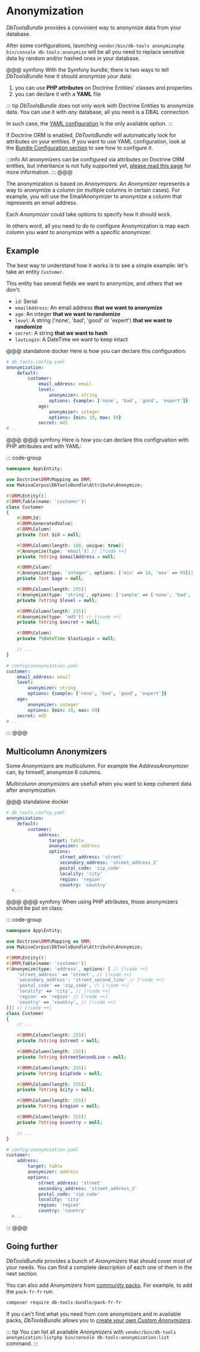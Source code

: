 # Anonymization

*DbToolsBundle* provides a convinient way to anonymize data from your database.

After some configurations, launching <span db-tools-flavor="standalone docker">`vendor/bin/db-tools anonymize`</span><span db-tools-flavor="symfony">`php bin/console db-tools:anonymize`</span> will be all you need to
replace sensitive data by random and/or hashed ones in your database.

@@@ symfony
With the Symfony bundle, there is two ways to tell *DbToolsBundle* how it should anonymize your data:

1. you can use **PHP attributes** on Doctrine Entities' classes and properties
2. you can declare it with a **YAML** file

::: tip
*DbToolsBundle* does not only work with Doctrine Entities to anonymize data. You can use it with
*any* database, all you need is a DBAL connection.

In such case, the [YAML configuration](../configuration/basics#anonymization) is the only available option.
:::

If Doctrine ORM is enabled, *DbToolsBundle* will automatically look for attributes on your entities.
If you want to use YAML configuration, look at the [Bundle Configuration
section](../configuration/basics#anonymization) to see how to configure it.

:::info
All anonymizers can be configured via attributes on Doctrine ORM entities, but inheritance
is not fully supported yet, [please read this page](doctrine-inheritance) for more information.
:::
@@@

The anonymization is based on *Anonymizers*. An *Anonymizer* represents a way to anonymize a column (or
multiple columns in certain cases). For example, you will use the EmailAnonymizer to anonymize a column that
represents an email address.

Each *Anonymizer* could take options to specify how it should work.

In others word, all you need to do to configure Anonymization is map each column you want to anonymize with a specific anonymizer.

## Example

The best way to understand how it works is to see a simple example: let's take an entity `Customer`.

This entity has several fields we want to anonymize, and others that we don't:

- `id`: Serial
- `emailAddress`: An email address **that we want to anonymize**
- `age`: An integer **that we want to randomize**
- `level`: A string ('none', 'bad', 'good' or 'expert') **that we want to randomize**
- `secret`: A string **that we want to hash**
- `lastLogin`: A DateTime we want to keep intact


@@@ standalone docker
Here is how you can declare this configuration:

```yaml
# db_tools.config.yaml
anonymization:
    default:
        customer:
            email_address: email
            level:
                anonymizer: string
                options: {sample: ['none', 'bad', 'good', 'expert']}
            age:
                anonymizer: integer
                options: {min: 10, max: 99}
            secret: md5
#...
```
@@@
@@@ symfony
Here is how you can declare this configruation with PHP attributes and with YAML:

::: code-group
```php [PHP attributes]
namespace App\Entity;

use Doctrine\ORM\Mapping as ORM;
use MakinaCorpus\DbToolsBundle\Attribute\Anonymize;

#[ORM\Entity()]
#[ORM\Table(name: 'customer')]
class Customer
{
    #[ORM\Id]
    #[ORM\GeneratedValue]
    #[ORM\Column]
    private ?int $id = null;

    #[ORM\Column(length: 180, unique: true)]
    #[Anonymize(type: 'email')] // [!code ++]
    private ?string $emailAddress = null;

    #[ORM\Column]
    #[Anonymize(type: 'integer', options: ['min' => 10, 'max' => 99])] // [!code ++]
    private ?int $age = null;

    #[ORM\Column(length: 255)]
    #[Anonymize(type: 'string', options: ['sample' => ['none', 'bad', 'good', 'expert']])] // [!code ++]
    private ?string $level = null;

    #[ORM\Column(length: 255)]
    #[Anonymize(type: 'md5')] // [!code ++]
    private ?string $secret = null;

    #[ORM\Column]
    private ?\DateTime $lastLogin = null;

    // ...
}
```

```yaml [YAML]
# config/anonymization.yaml
customer:
    email_address: email
    level:
        anonymizer: string
        options: {sample: ['none', 'bad', 'good', 'expert']}
    age:
        anonymizer: integer
        options: {min: 10, max: 99}
    secret: md5
#...
```
:::
@@@

## Multicolumn Anonymizers

Some *Anonymizers* are mutlicolumn. For example the *AddressAnonymizer* can, by himself, anonymize 6 columns.

*Multicolumn anonymizers* are usefull when you want to keep coherent data after anonymization.

@@@ standalone docker
```yaml [YAML]
# db_tools.config.yaml
anonymization:
    default:
        customer:
            address:
                target: table
                anonymizer: address
                options:
                    street_address: 'street'
                    secondary_address: 'street_address_2'
                    postal_code: 'zip_code'
                    locality: 'city'
                    region: 'region'
                    country: 'country'
  #...
```
@@@
@@@ symfony
When using PHP attributes, those anonymizers should be put on class:

::: code-group
```php [Attribute]
namespace App\Entity;

use Doctrine\ORM\Mapping as ORM;
use MakinaCorpus\DbToolsBundle\Attribute\Anonymize;

#[ORM\Entity()]
#[ORM\Table(name: 'customer')]
#[Anonymize(type: 'address', options: [ // [!code ++]
    'street_address' => 'street', // [!code ++]
    'secondary_address': 'street_second_line' // [!code ++]
    'postal_code' => 'zip_code', // [!code ++]
    'locality' => 'city', // [!code ++]
    'region' => 'region' // [!code ++]
    'country' => 'country', // [!code ++]
])] // [!code ++]
class Customer
{
    // ...

    #[ORM\Column(length: 255)]
    private ?string $street = null;

    #[ORM\Column(length: 255)]
    private ?string $streetSecondLine = null;

    #[ORM\Column(length: 255)]
    private ?string $zipCode = null;

    #[ORM\Column(length: 255)]
    private ?string $city = null;

    #[ORM\Column(length: 255)]
    private ?string $region = null;

    #[ORM\Column(length: 255)]
    private ?string $country = null;

    // ...
}
```

```yaml [YAML]
# config/anonymization.yaml
customer:
    address:
        target: table
        anonymizer: address
        options:
            street_address: 'street'
            secondary_address: 'street_address_2'
            postal_code: 'zip_code'
            locality: 'city'
            region: 'region'
            country: 'country'
  #...
```
:::
@@@

## Going further

*DbToolsBundle* provides a bunch of *Anonymizers* that should cover most of your needs. You can find a
complete description of each one of them in the next section.

You can also add *Anonymizers* from [community packs](./packs). For example, to add the `pack-fr-fr` run:

```bash
composer require db-tools-bundle/pack-fr-fr
```

If you can't find what you need from core anonymizers and in available packs, *DbToolsBundle* allows
you to [create your own *Custom Anonymizers*](./custom-anonymizers).

::: tip
You can list all available *Anonymizers* with <span db-tools-flavor="standalone docker">`vendor/bin/db-tools anonymization:list`</span><span db-tools-flavor="symfony">`php bin/console db-tools:anonymization:list`</span> command.
:::
